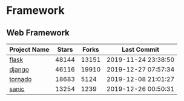 # Framework

## Web Framework

| Project Name | Stars | Forks | Last Commit |
| ------------ | ----- | ----- | ----------- |
| [flask](https://github.com/pallets/flask) | 48144 | 13151 | 2019-11-24 23:38:50 |
| [django](https://github.com/django/django) | 46116 | 19910 | 2019-12-27 07:57:34 |
| [tornado](https://github.com/tornadoweb/tornado) | 18683 | 5124 | 2019-12-08 21:01:27 |
| [sanic](https://github.com/huge-success/sanic) | 13254 | 1239 | 2019-12-26 00:50:31 |
